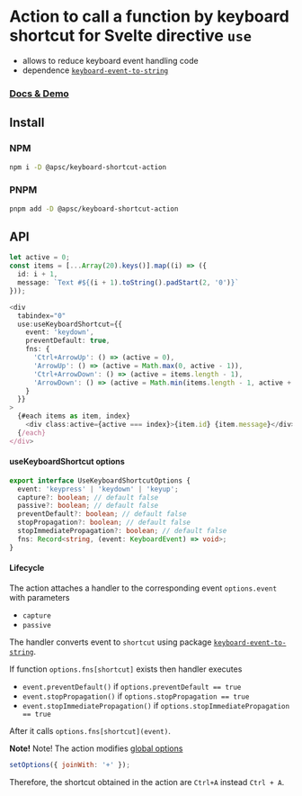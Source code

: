 # Action to call a function by keyboard shortcut for Svelte directive `use`

- allows to reduce keyboard event handling code
- dependence [`keyboard-event-to-string`](https://www.npmjs.com/package/keyboard-event-to-string)

### [Docs & Demo](https://andrey-pavlenko.github.io/svelte-components/#/keyboard-shortcut-action)

## Install

### NPM

```sh
npm i -D @apsc/keyboard-shortcut-action
```

### PNPM

```sh
pnpm add -D @apsc/keyboard-shortcut-action
```

## API

```ts
let active = 0;
const items = [...Array(20).keys()].map((i) => ({
  id: i + 1,
  message: `Text #${(i + 1).toString().padStart(2, '0')}`
}));

<div
  tabindex="0"
  use:useKeyboardShortcut={{
    event: 'keydown',
    preventDefault: true,
    fns: {
      'Ctrl+ArrowUp': () => (active = 0),
      'ArrowUp': () => (active = Math.max(0, active - 1)),
      'Ctrl+ArrowDown': () => (active = items.length - 1),
      'ArrowDown': () => (active = Math.min(items.length - 1, active + 1))
    }
  }}
>
  {#each items as item, index}
    <div class:active={active === index}>{item.id} {item.message}</div>
  {/each}
</div>
```

#### useKeyboardShortcut options

```ts
export interface UseKeyboardShortcutOptions {
  event: 'keypress' | 'keydown' | 'keyup';
  capture?: boolean; // default false
  passive?: boolean; // default false
  preventDefault?: boolean; // default false
  stopPropagation?: boolean; // default false
  stopImmediatePropagation?: boolean; // default false
  fns: Record<string, (event: KeyboardEvent) => void>;
}
```

#### Lifecycle

The action attaches a handler to the corresponding event `options.event` with parameters

- `capture`
- `passive`

The handler converts event to `shortcut` using package [`keyboard-event-to-string`](https://www.npmjs.com/package/keyboard-event-to-string).

If function `options.fns[shortcut]` exists then handler executes

- `event.preventDefault()` if `options.preventDefault == true`
- `event.stopPropagation()` if `options.stopPropagation == true`
- `event.stopImmediatePropagation()` if `options.stopImmediatePropagation == true`

After it calls `options.fns[shortcut](event)`.

**Note!** Note! The action modifies [global options](https://github.com/ndp-software/keyboard-event-to-string#options)

```js
setOptions({ joinWith: '+' });
```

Therefore, the shortcut obtained in the action are `Ctrl+A` instead `Ctrl + A`.
